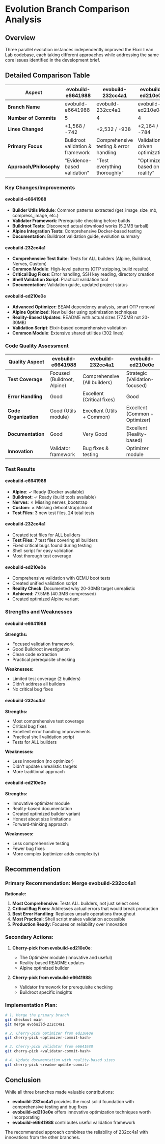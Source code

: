 # Evolution Branch Comparison Analysis

## Overview

Three parallel evolution instances independently improved the Elixir Lean Lab codebase, each taking different approaches while addressing the same core issues identified in the development brief.

## Detailed Comparison Table

| Aspect | evobuild-e6641988 | evobuild-232cc4a1 | evobuild-ed210e0e |
|--------|-------------------|-------------------|-------------------|
| **Branch Name** | evobuild-e6641988 | evobuild-232cc4a1 | evobuild-ed210e0e |
| **Number of Commits** | 5 | 4 | 4 |
| **Lines Changed** | +1,568 / -742 | +2,532 / -938 | +2,164 / -784 |
| **Primary Focus** | Buildroot validation & framework | Comprehensive testing & error handling | Validation-driven optimization |
| **Approach/Philosophy** | "Evidence-based validation" | "Test everything thoroughly" | "Optimize based on reality" |

### Key Changes/Improvements

#### evobuild-e6641988
- **Builder Utils Module**: Common patterns extracted (get_image_size_mb, compress_image, etc.)
- **Validator Framework**: Prerequisite checking before builds
- **Buildroot Tests**: Discovered actual download works (5.2MB tarball)
- **Alpine Integration Tests**: Comprehensive Docker-based testing
- **Documentation**: Buildroot validation guide, evolution summary

#### evobuild-232cc4a1
- **Comprehensive Test Suite**: Tests for ALL builders (Alpine, Buildroot, Nerves, Custom)
- **Common Module**: High-level patterns (OTP stripping, build results)
- **Critical Bug Fixes**: Error handling, SSH key reading, directory creation
- **Shell Validation Script**: Practical validation tool
- **Documentation**: Validation guide, updated project status

#### evobuild-ed210e0e
- **Advanced Optimizer**: BEAM dependency analysis, smart OTP removal
- **Alpine Optimized**: New builder using optimization techniques
- **Reality-Based Updates**: README with actual sizes (77.5MB not 20-30MB)
- **Validation Script**: Elixir-based comprehensive validation
- **Common Module**: Extensive shared utilities (302 lines)

### Code Quality Assessment

| Quality Aspect | evobuild-e6641988 | evobuild-232cc4a1 | evobuild-ed210e0e |
|----------------|-------------------|-------------------|-------------------|
| **Test Coverage** | Focused (Buildroot, Alpine) | Comprehensive (All builders) | Strategic (Validation-focused) |
| **Error Handling** | Good | Excellent (Critical fixes) | Good |
| **Code Organization** | Good (Utils module) | Excellent (Utils + Common) | Excellent (Common + Optimizer) |
| **Documentation** | Good | Very Good | Excellent (Reality-based) |
| **Innovation** | Validator framework | Bug fixes & testing | Optimizer module |

### Test Results

#### evobuild-e6641988
- **Alpine**: ✓ Ready (Docker available)
- **Buildroot**: ✓ Ready (build tools available)
- **Nerves**: ✗ Missing nerves_bootstrap
- **Custom**: ✗ Missing debootstrap/chroot
- **Test Files**: 3 new test files, 24 total tests

#### evobuild-232cc4a1
- Created test files for ALL builders
- **Test Files**: 7 test files covering all builders
- Fixed critical bugs found during testing
- Shell script for easy validation
- Most thorough test coverage

#### evobuild-ed210e0e
- Comprehensive validation with QEMU boot tests
- Created unified validation script
- **Reality Check**: Documented why 20-30MB target unrealistic
- **Achieved**: 77.5MB (40.3MB compressed)
- Created optimized Alpine variant

### Strengths and Weaknesses

#### evobuild-e6641988
**Strengths:**
- Focused validation framework
- Good Buildroot investigation
- Clean code extraction
- Practical prerequisite checking

**Weaknesses:**
- Limited test coverage (2 builders)
- Didn't address all builders
- No critical bug fixes

#### evobuild-232cc4a1
**Strengths:**
- Most comprehensive test coverage
- Critical bug fixes
- Excellent error handling improvements
- Practical shell validation script
- Tests for ALL builders

**Weaknesses:**
- Less innovation (no optimizer)
- Didn't update unrealistic targets
- More traditional approach

#### evobuild-ed210e0e
**Strengths:**
- Innovative optimizer module
- Reality-based documentation
- Created optimized builder variant
- Honest about size limitations
- Forward-thinking approach

**Weaknesses:**
- Less comprehensive testing
- Fewer bug fixes
- More complex (optimizer adds complexity)

## Recommendation

### Primary Recommendation: **Merge evobuild-232cc4a1**

**Rationale:**
1. **Most Comprehensive**: Tests ALL builders, not just select ones
2. **Critical Bug Fixes**: Addresses actual errors that would break production
3. **Best Error Handling**: Replaces unsafe operations throughout
4. **Most Practical**: Shell script makes validation accessible
5. **Production Ready**: Focuses on reliability over innovation

### Secondary Actions:
1. **Cherry-pick from evobuild-ed210e0e**:
   - The Optimizer module (innovative and useful)
   - Reality-based README updates
   - Alpine optimized builder

2. **Cherry-pick from evobuild-e6641988**:
   - Validator framework for prerequisite checking
   - Buildroot specific insights

### Implementation Plan:
```bash
# 1. Merge the primary branch
git checkout main
git merge evobuild-232cc4a1

# 2. Cherry-pick optimizer from ed210e0e
git cherry-pick <optimizer-commit-hash>

# 3. Cherry-pick validator from e6641988
git cherry-pick <validator-commit-hash>

# 4. Update documentation with reality-based sizes
git cherry-pick <readme-update-commit>
```

## Conclusion

While all three branches made valuable contributions:
- **evobuild-232cc4a1** provides the most solid foundation with comprehensive testing and bug fixes
- **evobuild-ed210e0e** offers innovative optimization techniques worth incorporating
- **evobuild-e6641988** contributes useful validation framework

The recommended approach combines the reliability of 232cc4a1 with innovations from the other branches.